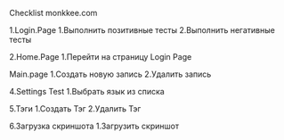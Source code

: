 Checklist monkkee.com

1.Login.Page
1.Выполнить позитивные тесты
2.Выполнить негативные тесты

2.Home.Page
1.Перейти на страницу Login Page

Main.page
1.Создать новую запись
2.Удалить запись

4.Settings Test
1.Выбрать язык из списка

5.Тэги
1.Создать Тэг
2.Удалить Тэг

6.Загрузка скриншота
1.Загрузить скриншот